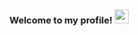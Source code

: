 ### Welcome to my profile! <img src="https://media.giphy.com/media/hvRJCLFzcasrR4ia7z/giphy.gif" width="25px">
